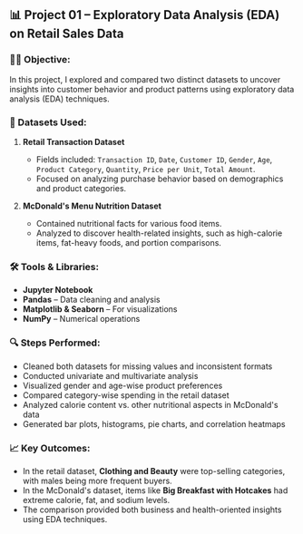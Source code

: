 ## 📊 Project 01 – Exploratory Data Analysis (EDA) on Retail Sales Data

### 👨‍💻 Objective:

In this project, I explored and compared two distinct datasets to uncover insights into customer behavior and product patterns using exploratory data analysis (EDA) techniques.

### 📁 Datasets Used:

1. **Retail Transaction Dataset**

   * Fields included: `Transaction ID`, `Date`, `Customer ID`, `Gender`, `Age`, `Product Category`, `Quantity`, `Price per Unit`, `Total Amount`.
   * Focused on analyzing purchase behavior based on demographics and product categories.

2. **McDonald's Menu Nutrition Dataset**

   * Contained nutritional facts for various food items.
   * Analyzed to discover health-related insights, such as high-calorie items, fat-heavy foods, and portion comparisons.

### 🛠️ Tools & Libraries:

* **Jupyter Notebook**
* **Pandas** – Data cleaning and analysis
* **Matplotlib & Seaborn** – For visualizations
* **NumPy** – Numerical operations

### 🔍 Steps Performed:

* Cleaned both datasets for missing values and inconsistent formats
* Conducted univariate and multivariate analysis
* Visualized gender and age-wise product preferences
* Compared category-wise spending in the retail dataset
* Analyzed calorie content vs. other nutritional aspects in McDonald's data
* Generated bar plots, histograms, pie charts, and correlation heatmaps

### 📈 Key Outcomes:

* In the retail dataset, **Clothing and Beauty** were top-selling categories, with males being more frequent buyers.
* In the McDonald's dataset, items like **Big Breakfast with Hotcakes** had extreme calorie, fat, and sodium levels.
* The comparison provided both business and health-oriented insights using EDA techniques.

